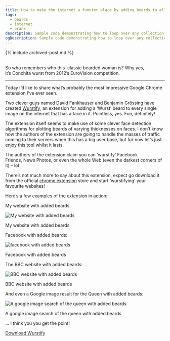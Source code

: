 ```yaml
---
title: How to make the internet a funnier place by adding beards to all images (Joke Post)
tags:
  - beards
  - internet
  - prank
description: Sample code demonstrating how to loop over any collection type in Jekyll
ogDescription: Sample code demonstrating how to loop over any collection type in Jekyll
---
```


{% include archived-post.md %}

<div class="entry-content">
		<div class="getsocial gs-inline-group"></div>
<p><br>So who remembers who this &nbsp;classic bearded woman is? Why yes, it’s&nbsp;Conchita wurst from 2012’s EuroVision competition.</p>
<hr>
<p>Today I’d like to share what’s probably the most impressive Google Chrome extension I’ve ever seen.</p>
<p><span id="more-264"></span></p>
<p>Two clever guys named&nbsp;<a href="http://www.caa.tuwien.ac.at/cvl/staff/david-fankhauser/">David Fankhauser</a> and <a href="https://byteq.com/en#about">Benjamin Grössing</a>&nbsp;have created&nbsp;<a href="https://wurstify.me/">Wurstify</a>, an extension for adding a ‘Wurst’ beard to every single image on the internet that has a face in it. Pointless, yes. Fun, definitely!</p>
<p>The extension itself seems to make use of some clever face detection algorithms for plotting beards of varying&nbsp;thicknesses on faces. I don’t know how the authors of the extension are going to handle the masses of traffic coming to their servers when this has a big user base, but for now let’s just enjoy this tool whilst it lasts.</p>
<p>The authors of the extension claim you can ‘wurstify’&nbsp;Facebook Friends,&nbsp;News Photos, or even the&nbsp;whole Web (even the darkest corners of it) – lol</p>
<p>There’s not much more to say about this extension, expect go download it from the official <a href="https://chrome.google.com/webstore/detail/wurstify/gdgjhjfmpmeejklbaibomojpbekdbpcp?hl=en">chrome extension</a> store and start ‘wurstifying’ your favourite websites!</p>
<p>Here’s a few examples of the extension in action:</p>
<p>My website with added beards:</p>
<div><img class="wp-image-267 size-large" src="http://localhost:81/wordpress/wp-content/uploads/2015/04/Screen-Shot-2015-04-26-at-15.07.58-1024x421.png" class="img-fluid" alt="My website with added beards"><p class="wp-caption-text">My website with added beards</p></div>
<p>Facebook with added beards:</p>
<div><img class="wp-image-268 size-full" src="http://localhost:81/wordpress/wp-content/uploads/2015/04/Screen-Shot-2015-04-26-at-15.09.36.png" class="img-fluid" alt="facebook with added beards"><p class="wp-caption-text">Facebook with added beards</p></div>
<p>The BBC website with added beards:</p>
<div><img class="wp-image-275 size-full" src="http://localhost:81/wordpress/wp-content/uploads/2015/04/Screen-Shot-2015-04-26-at-15.39.59.png" class="img-fluid" alt="BBC website with added beards"><p class="wp-caption-text">BBC website with added beards</p></div>
<p>And even a Google image result for the Queen with added beards:</p>
<div><img class="wp-image-276 size-large" src="http://localhost:81/wordpress/wp-content/uploads/2015/04/Screen-Shot-2015-04-26-at-15.40.38-1024x482.png" class="img-fluid" alt="A google image search of the queen with added beards"><p class="wp-caption-text">A google image search of the queen with added beards</p></div>
<p>… I think you you get the point!</p>
<p><a href="https://chrome.google.com/webstore/detail/wurstify/gdgjhjfmpmeejklbaibomojpbekdbpcp?hl=en">Download Wurstify</a></p>
			</div>
